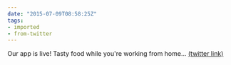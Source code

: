 ```yaml
---
date: "2015-07-09T08:58:25Z"
tags:
- imported
- from-twitter
---
```

Our app is live! Tasty food while you're working from home… [(twitter link)](/twitter/#/Deliveroo/status/618731187234865152)
